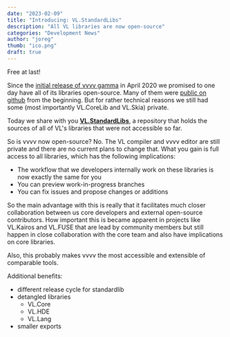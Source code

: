```yaml
---
date: "2023-02-09"
title: "Introducing: VL.StandardLibs"
description: "All VL libraries are now open-source"
categories: "Development News"
author: "joreg"
thumb: "ico.png"
draft: true
---
```


Free at last!

Since the [initial release of vvvv gamma](https://visualprogramming.net/blog/2020/vvvv-gamma-2020.1-release/) in April 2020 we promised to one day have all of its libraries open-source. Many of them were [public on github](https://github.com/vvvv) from the beginning. But for rather technical reasons we still had some (most importantly VL.CoreLib and VL.Skia) private.

Today we share with you **[VL.StandardLibs](https://github.com/vvvv/VL.StandardLibs)**, a repository that holds the sources of all of VL's libraries that were not accessible so far.

So is vvvv now open-source? No. The VL compiler and vvvv editor are still private and there are no current plans to change that. What you gain is full access to all libraries, which has the following implications:

- The workflow that we developers internally work on these libraries is now exactly the same for you
- You can preview work-in-progress branches
- You can fix issues and propose changes or additions

So the main advantage with this is really that it facilitates much closer collaboration between us core developers and external open-source contributors. How important this is became apparent in projects like VL.Kairos and VL.FUSE that are lead by community members but still happen in close collaboration with the core team and also have implications on core libraries. 

Also, this probably makes vvvv the most accessible and extensible of comparable tools.

Additional benefits:
- different release cycle for standardlib
- detangled libraries
  - VL.Core
  - VL.HDE
  - VL.Lang
- smaller exports
